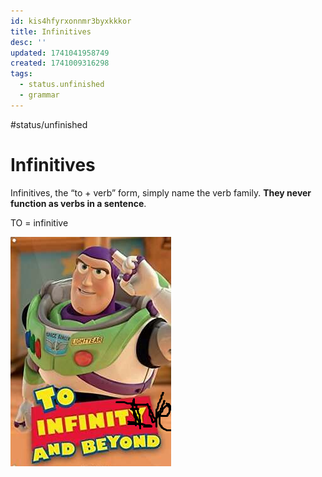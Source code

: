 ```yaml
---
id: kis4hfyrxonnmr3byxkkkor
title: Infinitives
desc: ''
updated: 1741041958749
created: 1741009316298
tags: 
  - status.unfinished
  - grammar
---
```


#status/unfinished

# Infinitives

Infinitives, the “to + verb” form, simply name the verb family. **They never function as verbs in a sentence**. 


TO = infinitive 

![alt text](image-28.png)